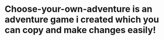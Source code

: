 # Choose-your-own-adventure is an adventure game i created which you can copy and make changes easily!

